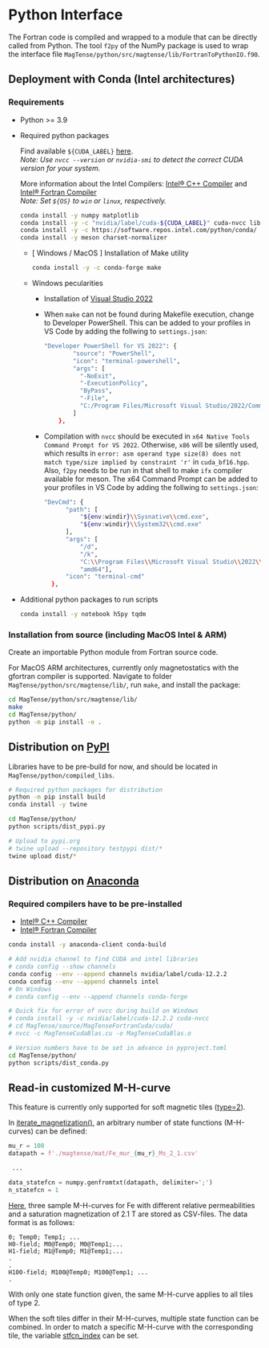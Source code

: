 # Python Interface

The Fortran code is compiled and wrapped to a module that can be directly called from Python.
The tool `f2py` of the NumPy package is used to wrap the interface file `MagTense/python/src/magtense/lib/FortranToPythonIO.f90`.

## Deployment with Conda (Intel architectures)

### Requirements

- Python >= 3.9

- Required python packages

  Find available `${CUDA_LABEL}` [here](https://anaconda.org/nvidia/cuda).\
  *Note: Use `nvcc --version` or `nvidia-smi` to detect the correct CUDA version for your system.*

  More information about the Intel Compilers: [Intel® C++ Compiler](https://www.intel.com/content/www/us/en/developer/tools/oneapi/dpc-compiler.html) and [Intel® Fortran Compiler](https://www.intel.com/content/www/us/en/developer/articles/tool/oneapi-standalone-components.html#fortran)\
  *Note: Set `${OS}` to `win` or `linux`, respectively.*

  ```bash
  conda install -y numpy matplotlib
  conda install -y -c "nvidia/label/cuda-${CUDA_LABEL}" cuda-nvcc libcusparse-dev libcublas-dev cuda-cudart-dev libnvjitlink-dev
  conda install -y -c https://software.repos.intel.com/python/conda/ -c conda-forge mkl mkl-static "dpcpp_${OS}-64" intel-fortran-rt "ifx_${OS}-64"
  conda install -y meson charset-normalizer
  ```

  - [ Windows / MacOS ] Installation of Make utility

    ```bash
    conda install -y -c conda-forge make
    ```

  - Windows pecularities

    - Installation of [Visual Studio 2022](https://visualstudio.microsoft.com)

    - When `make` can not be found during Makefile execution, change to Developer PowerShell.
      This can be added to your profiles in VS Code by adding the follwing to `settings.json`:

      ```bash
      "Developer PowerShell for VS 2022": {
              "source": "PowerShell",
              "icon": "terminal-powershell",
              "args": [
                "-NoExit",
                "-ExecutionPolicy",
                "ByPass",
                "-File",
                "C:/Program Files/Microsoft Visual Studio/2022/Community/Common7/Tools/Launch-VsDevShell.ps1"
              ]
          },
      ```
    
    - Compilation with `nvcc` should be executed in `x64 Native Tools Command Prompt for VS 2022`.
      Otherwise, `x86` will be silently used, which results in `error: asm operand type size(8) does not match type/size implied by constraint 'r'` in `cuda_bf16.hpp`.
      Also, `f2py` needs to be run in that shell to make `ifx` compiler available for meson. 
      The x64 Command Prompt can be added to your profiles in VS Code by adding the follwing to `settings.json`:

      ```bash
      "DevCmd": {
            "path": [
                "${env:windir}\\Sysnative\\cmd.exe",
                "${env:windir}\\System32\\cmd.exe"
            ],
            "args": [
                "/d",
                "/k", 
                "C:\\Program Files\\Microsoft Visual Studio\\2022\\Community\\VC\\Auxiliary\\Build\\vcvarsall.bat",
                "amd64"],
            "icon": "terminal-cmd"
        },
       ```


- Additional python packages to run scripts

    ```bash
    conda install -y notebook h5py tqdm
    ```

### Installation from source (including MacOS Intel & ARM)

Create an importable Python module from Fortran source code.

For MacOS ARM architectures, currently only magnetostatics with the gfortran compiler is supported.
Navigate to folder `MagTense/python/src/magtense/lib/`, run `make`, and install the package:

```bash
cd MagTense/python/src/magtense/lib/
make
cd MagTense/python/
python -m pip install -e .
```


## Distribution on [PyPI](https://pypi.org/project/magtense/)

Libraries have to be pre-build for now, and should be located in `MagTense/python/compiled_libs`.

```bash
# Required python packages for distribution
python -m pip install build
conda install -y twine

cd MagTense/python/
python scripts/dist_pypi.py

# Upload to pypi.org
# twine upload --repository testpypi dist/*
twine upload dist/*
```


## Distribution on [Anaconda](https://anaconda.org/cmt-dtu-energy/magtense)

### Required compilers have to be pre-installed

- [Intel® C++ Compiler](https://www.intel.com/content/www/us/en/developer/articles/tool/oneapi-standalone-components.html#inpage-nav-6-undefined)
- [Intel® Fortran Compiler](https://www.intel.com/content/www/us/en/developer/articles/tool/oneapi-standalone-components.html#fortran)

```bash
conda install -y anaconda-client conda-build

# Add nvidia channel to find CUDA and intel libraries
# conda config --show channels
conda config --env --append channels nvidia/label/cuda-12.2.2
conda config --env --append channels intel
# On Windows
# conda config --env --append channels conda-forge

# Quick fix for error of nvcc during build on Windows
# conda install -y -c nvidia/label/cuda-12.2.2 cuda-nvcc
# cd MagTense/source/MagTenseFortranCuda/cuda/
# nvcc -c MagTenseCudaBlas.cu -o MagTenseCudaBlas.o

# Version numbers have to be set in advance in pyproject.toml
cd MagTense/python/
python scripts/dist_conda.py
```

## Read-in customized M-H-curve

This feature is currently only supported for soft magnetic tiles ([type=2](magtense/magtense.py#L49)).

In  [iterate_magnetization()](magtense/magtense.py#L611), an arbitrary number of state functions (M-H-curves) can be defined:

```python
mu_r = 100
datapath = f'./magtense/mat/Fe_mur_{mu_r}_Ms_2_1.csv'

 ...

data_statefcn = numpy.genfromtxt(datapath, delimiter=';')
n_statefcn = 1
```

[Here](magtense/mat), three sample M-H-curves for Fe with different relative permeabilities and a saturation magnetization of 2.1 T are stored as CSV-files. The data format is as follows:

```csv
0; Temp0; Temp1; ...
H0-field; M0@Temp0; M0@Temp1;...
H1-field; M1@Temp0; M1@Temp1;...
.
.
H100-field; M100@Temp0; M100@Temp1; ...
.
```

With only one state function given, the same M-H-curve applies to all tiles of type 2.

When the soft tiles differ in their M-H-curves, multiple state function can be combined. In order to match a specific M-H-curve with the corresponding tile, the variable [stfcn_index](magtense/magtense.py#L54) can be set.
